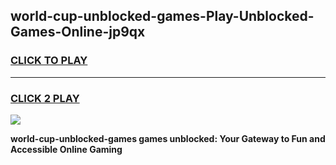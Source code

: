
## world-cup-unblocked-games-Play-Unblocked-Games-Online-jp9qx
<h3>
<a href="https://premium76.site?title=world-cup-unblocked-games&ref=24A">CLICK TO PLAY</a></h3>
<hr>

<h3>
<a href="https://premium76.site?title=world-cup-unblocked-games&ref=24A">CLICK 2 PLAY</a>
  
</h3>

<a href="https://premium76.site?title=world-cup-unblocked-games&ref=24A"><img src="https://clearcache.store/games.png"></a>


**world-cup-unblocked-games games unblocked: Your Gateway to Fun and Accessible Online Gaming**
